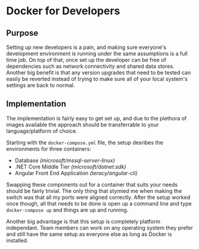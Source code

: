 # Docker for Developers
## Purpose
Setting up new developers is a pain, and making sure everyone's development environment is running under the same assumptions is a full time job. On top of that, once set up the developer can be free of dependencies such as network connectivity and shared data stores. Another big benefit is that any version upgrades that need to be tested can easily be reverted instead of trying to make sure all of your local system's settings are back to normal.
## Implementation
The implementation is fairly easy to get set up, and due to the plethora of images available the approach should be transferrable to your language/platform of choice.

Starting with the `docker-compose.yml` file, the setup desribes the environments for three containers:

- Database _(microsoft/mssql-server-linux)_
- .NET Core Middle Tier _(microsoft/dotnet:sdk)_
- Angular Front End Application _(teracy/angular-cli)_

Swapping these components out for a container that suits your needs should be fairly trivial. The only thing that stymied me when making the switch was that all my ports were aligned correctly. After the setup worked once though, all that needs to be done is open up a command line and type `docker-compose up` and things are up and running.

Another big advantage is that this setup is completely platform independant. Team members can work on any operating system they prefer and still have the same setup as everyone else as long as Docker is installed.